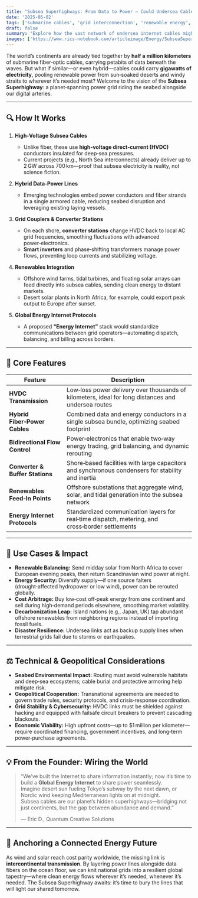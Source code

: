 ```yaml
---
title: "Subsea Superhighways: From Data to Power — Could Undersea Cables Link Global Grids?"  
date: '2025-05-02'  
tags: ['submarine cables', 'grid interconnection', 'renewable energy', 'global power', 'energy internet']  
draft: false  
summary: "Explore how the vast network of undersea internet cables might be adapted or paralleled by power‑transmission lines to interconnect national grids, balance renewables, and forge a truly global electricity network."  
images: ['https://www.rics-notebook.com/articleimage/Energy/SubseaSuperhighways.webp']  
---
```


The world’s continents are already tied together by **half a million kilometers** of submarine fiber‑optic cables, carrying petabits of data beneath the waves. But what if similar—or even hybrid—cables could carry **gigawatts of electricity**, pooling renewable power from sun‑soaked deserts and windy straits to wherever it’s needed most? Welcome to the vision of the **Subsea Superhighway**: a planet‑spanning power grid riding the seabed alongside our digital arteries.

---

## 🔍 How It Works

1. **High‑Voltage Subsea Cables**  
   - Unlike fiber, these use **high‑voltage direct‑current (HVDC)** conductors insulated for deep‑sea pressures.  
   - Current projects (e.g., North Sea interconnects) already deliver up to 2 GW across 700 km—proof that subsea electricity is reality, not science fiction.

2. **Hybrid Data‑Power Lines**  
   - Emerging technologies embed power conductors and fiber strands in a single armored cable, reducing seabed disruption and leveraging existing laying vessels.

3. **Grid Couplers & Converter Stations**  
   - On each shore, **converter stations** change HVDC back to local AC grid frequencies, smoothing fluctuations with advanced power‑electronics.  
   - **Smart inverters** and phase‑shifting transformers manage power flows, preventing loop currents and stabilizing voltage.

4. **Renewables Integration**  
   - Offshore wind farms, tidal turbines, and floating solar arrays can feed directly into subsea cables, sending clean energy to distant markets.  
   - Desert solar plants in North Africa, for example, could export peak output to Europe after sunset.

5. **Global Energy Internet Protocols**  
   - A proposed **“Energy Internet”** stack would standardize communications between grid operators—automating dispatch, balancing, and billing across borders.

---

## 🔧 Core Features

| Feature                          | Description                                                                                         |
|----------------------------------|-----------------------------------------------------------------------------------------------------|
| **HVDC Transmission**            | Low‑loss power delivery over thousands of kilometers, ideal for long distances and undersea routes  |
| **Hybrid Fiber‑Power Cables**    | Combined data and energy conductors in a single subsea bundle, optimizing seabed footprint          |
| **Bidirectional Flow Control**   | Power‑electronics that enable two‑way energy trading, grid balancing, and dynamic rerouting          |
| **Converter & Buffer Stations**  | Shore‑based facilities with large capacitors and synchronous condensers for stability and inertia   |
| **Renewables Feed‑In Points**    | Offshore substations that aggregate wind, solar, and tidal generation into the subsea network       |
| **Energy Internet Protocols**    | Standardized communication layers for real‑time dispatch, metering, and cross‑border settlements    |

---

## 🚀 Use Cases & Impact

- **Renewable Balancing:** Send midday solar from North Africa to cover European evening peaks, then return Scandinavian wind power at night.  
- **Energy Security:** Diversify supply—if one source falters (drought‑affected hydropower or low wind), power can be rerouted globally.  
- **Cost Arbitrage:** Buy low‑cost off‑peak energy from one continent and sell during high‑demand periods elsewhere, smoothing market volatility.  
- **Decarbonization Leap:** Island nations (e.g., Japan, UK) tap abundant offshore renewables from neighboring regions instead of importing fossil fuels.  
- **Disaster Resilience:** Undersea links act as backup supply lines when terrestrial grids fail due to storms or earthquakes.

---

## ⚖️ Technical & Geopolitical Considerations

- **Seabed Environmental Impact:** Routing must avoid vulnerable habitats and deep‑sea ecosystems; cable burial and protective armoring help mitigate risk.  
- **Geopolitical Cooperation:** Transnational agreements are needed to govern trade rules, security protocols, and crisis‐response coordination.  
- **Grid Stability & Cybersecurity:** HVDC links must be shielded against hacking and equipped with failsafe circuit breakers to prevent cascading blackouts.  
- **Economic Viability:** High upfront costs—up to \$1 million per kilometer—require coordinated financing, government incentives, and long‑term power‐purchase agreements.

---

## 💡 From the Founder: Wiring the World

> “We’ve built the Internet to share information instantly; now it’s time to build a **Global Energy Internet** to share power seamlessly.  
> Imagine desert sun fueling Tokyo’s subway by the next dawn, or Nordic wind keeping Mediterranean lights on at midnight.  
> Subsea cables are our planet’s hidden superhighways—bridging not just continents, but the gap between abundance and demand.”  
>  
> — Eric D., Quantum Creative Solutions

---

## 🌟 Anchoring a Connected Energy Future

As wind and solar reach cost parity worldwide, the missing link is **intercontinental transmission**. By layering power lines alongside data fibers on the ocean floor, we can knit national grids into a resilient global tapestry—where clean energy flows wherever it’s needed, whenever it’s needed. The Subsea Superhighway awaits: it’s time to bury the lines that will light our shared tomorrow.  

